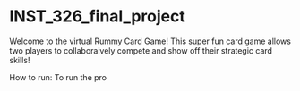 # INST_326_final_project

Welcome to the virtual Rummy Card Game! This super fun card game allows two players to collaboraively compete and show off their strategic card skills! 

How to run: 
To run the pro
